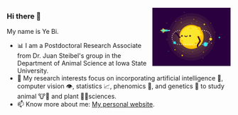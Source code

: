 <p align="left">
<img src="moon.gif" align="right" width='35%' height='35%'>
  
<p align="left">

### Hi there 👋
My name is Ye Bi.
 - 📊 I am a Postdoctoral Research Associate from Dr. Juan Steibel's group in the Department of Animal Science at Iowa State University.
 - 🌟 My research interests focus on incorporating artificial intelligence 🤖, computer vision 👁️, statistics 📈, phenomics 🔬, and genetics 🧬 to study animal 🐮🐷 and plant 🌱🌾sciences.
 - 📫 Know more about me: [My personal website](https://yebigithub.github.io/).

</p> 
